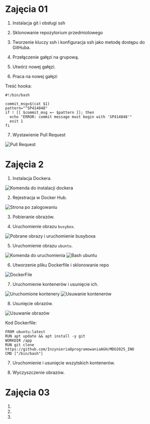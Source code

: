 # Zajęcia 01

1. Instalacja git i obsługi ssh

2. Sklonowanie repozytorium przedmiotowego

3. Tworzenie kluczy ssh i konfiguracja ssh jako metodę dostępu do GitHuba.

4. Przełączenie gałęzi na grupową.

5. Utwórz nowej gałęzi.

6. Praca na nowej gałęzi

Treść hooka:
```
#!/bin/bash

commit_msg=$(cat $1)
pattern="^SP414848"
if ! [[ $commit_msg =~ $pattern ]]; then
  echo "ERROR: commit message must begin with 'SP414848'"
  exit 1
fi
```

7. Wystawienie Pull Request

![Pull Request](screens/lab1-last.png)

# Zajęcia 2

1. Instalacja Dockera.

![Komenda do instalacji dockera](screens/lab2-1.png)

2. Rejestracja w Docker Hub.

![Strona po zalogowaniu](screens/lab2-2.png)

3. Pobieranie obrazów.


4. Uruchomienie obrazu `busybox`.

![Pobrane obrazy i uruchomienie busyboxa](screens/lab2-3.png)

5. Uruchomienie obrazu `ubuntu`.

![Komenda do uruchomienia](screens/lab2-4.png)
![Bash ubuntu](screens/lab2-5.png)

6. Utworzenie pliku Dockerfile i sklonowanie repo

![DockerFile](screens/lab2-6.png)

7. Uruchomienie kontenerów i usunięcie ich.

![Uruchomione kontenery](screens/lab2-7.png)
![Usuwanie kontenerów](screens/lab2-8.png)

8. Usunięcie obrazów.

![Usuwanie obrazów](screens/lab2-9.png)

Kod Dockerfile:
```
FROM ubuntu:latest
RUN apt update && apt install -y git
WORKDIR /app
RUN git clone https://github.com/InzynieriaOprogramowaniaAGH/MDO2025_INO
CMD ["/bin/bash"]
```

7. Uruchomienie i usunięcie wszytskich kontenerów.

8. Wyczyszczenie obrazów.

# Zajęcia 03

1.

2.

3.

